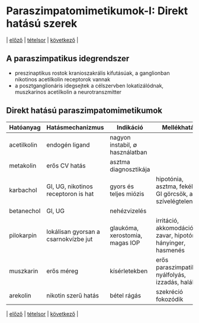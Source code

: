 # Paraszimpatomimetikumok-I: Direkt hatású szerek

| [előző](1.%20A%20vegetatív%20ganglionokra%20ható%20szerek.%20Az%20adrenerg%20neuron%20bénítói.md) | [tételsor](0.%20Hattan%20ea%20kidolgozás%20-%20Németh%20Boldizsár.md) | [következő](3.%20Paraszimpatomimetikumok-II.%20Indirekt%20hatású%20szerek.md) |

## A paraszimpatikus idegrendszer

- preszinaptikus rostok kranioszakrális kifutásúak, a ganglionban nikotinos acetilkolin receptorok vannak
- a posztganglionáris idegsejtek a célszervben lokatizálódnak, muszkarinos acetilkolin a neurotranszmitter

## Direkt hatású paraszimpatomimetikumok

| Hatóanyag | Hatásmechanizmus | Indikáció | Mellékhatás |
| --- | --- | --- | --- |
| acetilkolin | endogén ligand | nagyon instabil, ∅ használatban | |
| metakolin | erős CV hatás | asztma diagnosztikája | |
| karbachol | GI, UG, nikotinos receptoron is hat | gyors és teljes miózis | hipotónia, asztma, fekély, GI görcsök, akut szívelégtelenség |
| betanechol | GI, UG | nehézvizelés | |
| pilokarpin | lokálisan gyorsan a csarnokvízbe jut | glaukóma, xerostomia, magas IOP | irritáció, akkomodációs zavar, hipotónia, hányinger, hasmenés |
| muszkarin | erős méreg | kísérletekben | erős paraszimpatikus: nyálfolyás, izzadás, halál |
| arekolin | nikotin szerű hatás | bétel rágás | szekréció fokozódik |

| [előző](1.%20A%20vegetatív%20ganglionokra%20ható%20szerek.%20Az%20adrenerg%20neuron%20bénítói.md) | [tételsor](0.%20Hattan%20ea%20kidolgozás%20-%20Németh%20Boldizsár.md) | [következő](3.%20Paraszimpatomimetikumok-II.%20Indirekt%20hatású%20szerek.md) |
